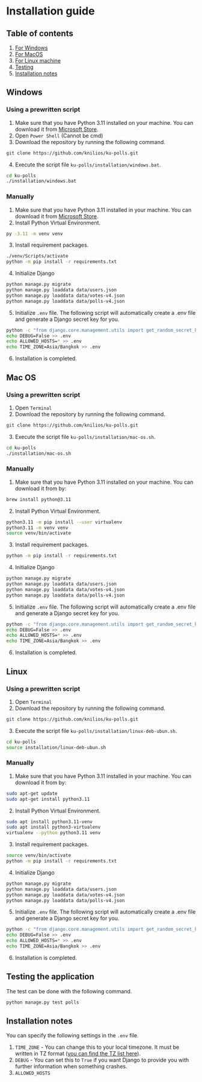# Installation guide
## Table of contents
1. [For Windows](#windows)
2. [For MacOS](#mac-os)
3. [For Linux machine](#linux)
4. [Testing](#testing-the-application)
5. [Installation notes](#installation-notes)

## Windows
### Using a prewritten script
1. Make sure that you have Python 3.11 installed on your machine. You can download it from [Microsoft Store](https://www.microsoft.com/store/productId/9NRWMJP3717K?ocid=pdpshare).
2. Open ```Power Shell``` (Cannot be cmd)
3. Download the repository by running the following command.
```sh
git clone https://github.com/knilios/ku-polls.git
```
4. Execute the script file ```ku-polls/installation/windows.bat```.
```sh
cd ku-polls
./installation/windows.bat
```
### Manually
1. Make sure that you have Python 3.11 installed in your machine. You can download it from [Microsoft Store](https://www.microsoft.com/store/productId/9NRWMJP3717K?ocid=pdpshare).
2. Install Python Virtual Environment.
```sh
py -3.11 -m venv venv
```
3. Install requirement packages.
```sh
./venv/Scripts/activate
python -m pip install -r requirements.txt
```
4. Initialize Django
```sh
python manage.py migrate
python manage.py loaddata data/users.json
python manage.py loaddata data/votes-v4.json
python manage.py loaddata data/polls-v4.json
```
5. Initialize ```.env``` file. The following script will automatically create a .env file and generate a Django secret key for you.
```sh
python -c "from django.core.management.utils import get_random_secret_key; f = open('.env', 'w'); f.write('SECRET_KEY=django-insecure-'+get_random_secret_key()+'\n'); f.close()"
echo DEBUG=False >> .env
echo ALLOWED_HOSTS=* >> .env
echo TIME_ZONE=Asia/Bangkok >> .env
```
6. Installation is completed.

## Mac OS
### Using a prewritten script
1. Open ```Terminal```
2. Download the repository by running the following command.
```sh
git clone https://github.com/knilios/ku-polls.git
```
3. Execute the script file ```ku-polls/installation/mac-os.sh```.
```sh
cd ku-polls
./installation/mac-os.sh
```
### Manually
1. Make sure that you have Python 3.11 installed on your machine. You can download it from by:
```bash
brew install python@3.11
```
2. Install Python Virtual Environment.
```sh
python3.11 -m pip install --user virtualenv
python3.11 -m venv venv
source venv/bin/activate
```
3. Install requirement packages.
```sh
python -m pip install -r requirements.txt
```
4. Initialize Django
```sh
python manage.py migrate
python manage.py loaddata data/users.json
python manage.py loaddata data/votes-v4.json
python manage.py loaddata data/polls-v4.json
```
5. Initialize ```.env``` file. The following script will automatically create a .env file and generate a Django secret key for you.
```sh
python -c "from django.core.management.utils import get_random_secret_key; f = open('.env', 'w'); f.write('SECRET_KEY=django-insecure-'+get_random_secret_key()+'\n'); f.close()"
echo DEBUG=False >> .env
echo ALLOWED_HOSTS=* >> .env
echo TIME_ZONE=Asia/Bangkok >> .env
```
6. Installation is completed.

## Linux
### Using a prewritten script
1. Open ```Terminal```
2. Download the repository by running the following command.
```sh
git clone https://github.com/knilios/ku-polls.git
```
3. Execute the script file ```ku-polls/installation/linux-deb-ubun.sh```.
```sh
cd ku-polls
source installation/linux-deb-ubun.sh
```
### Manually
1. Make sure that you have Python 3.11 installed in your machine. You can download it from by:
```bash
sudo apt-get update
sudo apt-get install python3.11
```
2. Install Python Virtual Environment.
```sh
sudo apt install python3.11-venv
sudo apt install python3-virtualenv
virtualenv --python python3.11 venv
```
3. Install requirement packages.
```sh
source venv/bin/activate
python -m pip install -r requirements.txt
```
4. Initialize Django
```sh
python manage.py migrate
python manage.py loaddata data/users.json
python manage.py loaddata data/votes-v4.json
python manage.py loaddata data/polls-v4.json
```
5. Initialize ```.env``` file. The following script will automatically create a .env file and generate a Django secret key for you.
```sh
python -c "from django.core.management.utils import get_random_secret_key; f = open('.env', 'w'); f.write('SECRET_KEY=django-insecure-'+get_random_secret_key()+'\n'); f.close()"
echo DEBUG=False >> .env
echo ALLOWED_HOSTS=* >> .env
echo TIME_ZONE=Asia/Bangkok >> .env
```
6. Installation is completed.

## Testing the application
The test can be done with the following command.
```sh
python manage.py test polls
```

## Installation notes
You can specify the following 
settings in the ```.env``` file.
1. ```TIME_ZONE``` - You can change this to your local timezone. It must be written in TZ format ([you can find the TZ list here](https://en.wikipedia.org/wiki/List_of_tz_database_time_zones)).
2. ```DEBUG``` - You can set this to ```True``` if you want Django to provide you with further information when something crashes.
3. ```ALLOWED_HOSTS``` 